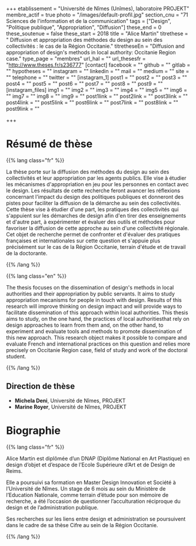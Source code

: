 +++
etablissement = "Université de Nîmes (Unîmes), laboratoire PROJEKT"
membre_actif = true
photo = "/images/default-profil.jpg"
section_cnu = "71 Sciences de l'information et de la communication"
tags = ["Design", "Politique publique", "Appropriation", "Diffusion"]
these_end = 0
these_soutenue = false
these_start = 2018
title = "Alice Martin"
titrethese = " Diffusion et appropriation des méthodes du design au sein des collectivités : le cas de la Région Occitanie."
titretheseEn = "Diffusion and appropriation of design's methods in local authority: Occitanie Region case."
type_page = "membres"
url_hal = ""
url_thesesfr = "http://www.theses.fr/s236777"
[contact]
facebook = ""
github = ""
gitlab = ""
hypotheses = ""
instagram = ""
linkedin = ""
mail = ""
medium = ""
site = ""
telephone = ""
twitter = ""
[instagram_1]
post1 = ""
post2 = ""
post3 = ""
post4 = ""
post5 = ""
post6 = ""
post7 = ""
post8 = ""
post9 = ""
[instagram_files]
img1 = ""
img2 = ""
img3 = ""
img4 = ""
img5 = ""
img6 = ""
img7 = ""
img8 = ""
img9 = ""
post1link = ""
post2link = ""
post3link = ""
post4link = ""
post5link = ""
post6link = ""
post7link = ""
post8link = ""
post9link = ""

+++
<!-- Supprimer les parties non remplies (supprimer les blocks de lang s'il n'y a pas deux langues). Tu es libre d'ajouter ce que tu veux à cette partie -->

# Résumé de thèse

{{% lang class="fr" %}}

La thèse porte sur la diffusion des méthodes du design au sein des collectivités et leur appropriation par les agents publics. Elle vise à étudier les mécanismes d'appropriation en jeu pour les personnes en contact avec le design. Les résultats de cette recherche feront avancer les réflexions concernant l'impact du design des politiques publiques et donneront des pistes pour faciliter la diffusion de la démarche au sein des collectivités. Cette thèse vise à étudier d'une part, les pratiques des collectivités qui s'appuient sur les démarches de design afin d'en tirer des enseignements et d'autre part, à expérimenter et évaluer des outils et méthodes pour favoriser la diffusion de cette approche au sein d'une collectivité régionale. Cet objet de recherche permet de confronter et d'évaluer des pratiques françaises et internationales sur cette question et s'appuie plus précisément sur le cas de la Région Occitanie, terrain d'étude et de travail de la doctorante.

{{% /lang %}}

{{% lang class="en" %}}

The thesis focuses on the dissemination of design's methods in local authorities and their appropriation by public servants. It aims to study appropriation mecanisms for people in touch with design. Results of this research will improve thinking on design impact and will provide ways to facilitate dissemination of this approach within local authorities. This thesis aims to study, on the one hand, the practices of local authoritiesthat rely on design approaches to learn from them and, on the other hand, to experiment and evaluate tools and methods to promote dissemination of this new approach. This research object makes it possible to compare and evaluate French and international practices on this question and relies more precisely on Occitanie Region case, field of study and work of the doctoral student.

{{% /lang %}}

## Direction de thèse

* **Michela Deni**, Université de Nîmes, PROJEKT
* **Marine Royer**, Université de Nîmes, PROJEKT

# Biographie

{{% lang class="fr" %}}

Alice Martin est diplômée d’un DNAP (Diplôme National en Art Plastique) en design d’objet et d’espace de l’Ecole Supérieure d’Art et de Design de Reims.

Elle a poursuivi sa formation en Master Design Innovation et Société à l’Université de Nîmes. Un stage de 6 mois au sein du Ministère de l’Education Nationale, comme terrain d’étude pour son mémoire de recherche, a été l’occasion de questionner l’acculturation réciproque du design et de l’administration publique.

Ses recherches sur les liens entre design et administration se poursuivent dans le cadre de sa thèse Cifre au sein de la Région Occitanie.

{{% /lang %}}